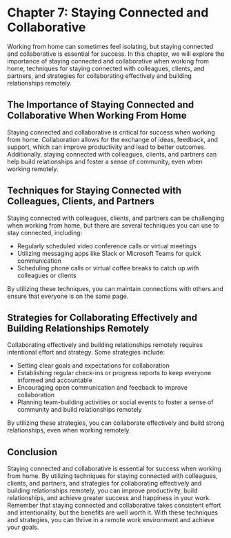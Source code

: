 Chapter 7: Staying Connected and Collaborative
==============================================

Working from home can sometimes feel isolating, but staying connected and collaborative is essential for success. In this chapter, we will explore the importance of staying connected and collaborative when working from home, techniques for staying connected with colleagues, clients, and partners, and strategies for collaborating effectively and building relationships remotely.

The Importance of Staying Connected and Collaborative When Working From Home
----------------------------------------------------------------------------

Staying connected and collaborative is critical for success when working from home. Collaboration allows for the exchange of ideas, feedback, and support, which can improve productivity and lead to better outcomes. Additionally, staying connected with colleagues, clients, and partners can help build relationships and foster a sense of community, even when working remotely.

Techniques for Staying Connected with Colleagues, Clients, and Partners
-----------------------------------------------------------------------

Staying connected with colleagues, clients, and partners can be challenging when working from home, but there are several techniques you can use to stay connected, including:

* Regularly scheduled video conference calls or virtual meetings
* Utilizing messaging apps like Slack or Microsoft Teams for quick communication
* Scheduling phone calls or virtual coffee breaks to catch up with colleagues or clients

By utilizing these techniques, you can maintain connections with others and ensure that everyone is on the same page.

Strategies for Collaborating Effectively and Building Relationships Remotely
----------------------------------------------------------------------------

Collaborating effectively and building relationships remotely requires intentional effort and strategy. Some strategies include:

* Setting clear goals and expectations for collaboration
* Establishing regular check-ins or progress reports to keep everyone informed and accountable
* Encouraging open communication and feedback to improve collaboration
* Planning team-building activities or social events to foster a sense of community and build relationships remotely

By utilizing these strategies, you can collaborate effectively and build strong relationships, even when working remotely.

Conclusion
----------

Staying connected and collaborative is essential for success when working from home. By utilizing techniques for staying connected with colleagues, clients, and partners, and strategies for collaborating effectively and building relationships remotely, you can improve productivity, build relationships, and achieve greater success and happiness in your work. Remember that staying connected and collaborative takes consistent effort and intentionality, but the benefits are well worth it. With these techniques and strategies, you can thrive in a remote work environment and achieve your goals.
